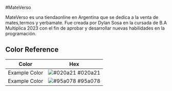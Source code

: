 
#MateVerso

MateVerso es una tiendaonline en Argentina que se dedica a la venta de mates,termos y yerbamate. Fue creada por Dylan Sosa en la cursada de B.A Multiplica 2023 con el fin de aprobar y desarrollar nuevas habilidades en la programación.
## Color Reference

| Color             | Hex                                                                |
| ----------------- | ------------------------------------------------------------------ |
| Example Color | ![#020a21](https://via.placeholder.com/10/0a192f?text=+) #020a21
| Example Color | ![#95a078](https://via.placeholder.com/10/00b48a?text=+) #95a078

